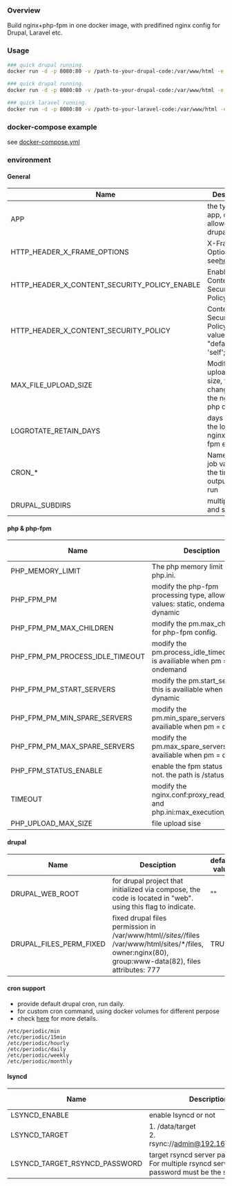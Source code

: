 ### Overview

Build nginx+php-fpm in one docker image, with predifined nginx config for Drupal, Laravel etc.

### Usage

```bash
### quick drupal running.
docker run -d -p 8080:80 -v /path-to-your-drupal-code:/var/www/html -e APP=drupal sparkpos/docker-nginx-php:7.4-alpine

### quick drupal running.
docker run -d -p 8080:80 -v /path-to-your-drupal-code:/var/www/html -e APP=drupal -e DRUPAL_WEB_ROOT=web sparkpos/docker-nginx-php:7.4-alpine

### quick laravel running.
docker run -d -p 8080:80 -v /path-to-your-laravel-code:/var/www/html -e APP=laravel sparkpos/docker-nginx-php:7.4-alpine
```

### docker-compose example

see [docker-compose.yml](./docker-compose-example.yml)

### environment

#### General

| Name                                         | Description                                                                                                                                             | default value                                                    |
| -------------------------------------------- | ------------------------------------------------------------------------------------------------------------------------------------------------------- | ---------------------------------------------------------------- |
| APP                                          | the type of app, current allowed value: drupal, laravel                                                                                                 | drupal                                                           |
| HTTP_HEADER_X_FRAME_OPTIONS                  | X-Frame-Options; see[here](https://developer.mozilla.org/zh-CN/docs/Web/HTTP/Headers/X-Frame-Options)                                                      | SAMEORIGIN                                                       |
| HTTP_HEADER_X_CONTENT_SECURITY_POLICY_ENABLE | Enable Content-Security-Policy                                                                                                                          | FALSE                                                            |
| HTTP_HEADER_X_CONTENT_SECURITY_POLICY        | Content-Security-Policy, default value: "default-src 'self';";see[here](https://developer.mozilla.org/en-US/docs/Web/HTTP/Headers/Content-Security-Policy) |                                                                  |
| MAX_FILE_UPLOAD_SIZE                         | Modify the upload file size, this will change both the nginx & php config.                                                                              | 32M                                                              |
| LOGROTATE_RETAIN_DAYS                        | days to keep the logs,such nginx/php-fpm etc                                                                                                            | 60                                                               |
| CRON_*                                       | Name of the job value of the time and output to be run                                                                                                  | `0 2 * * * drush -r /var/www/html cron`                        |
| DRUPAL_SUBDIRS                               | multiple host and subdir                                                                                                                                | `example.com/subdir,example1.com/subdir1,example2.com/subdir2` |

#### php & php-fpm

| Name                            | Desciption                                                                    | default value |
| ------------------------------- | ----------------------------------------------------------------------------- | ------------- |
| PHP_MEMORY_LIMIT                | The php memory limit in php.ini.                                              | 1024M         |
| PHP_FPM_PM                      | modify the php-fpm processing type, allowed values: static, ondemand, dynamic | dynamic       |
| PHP_FPM_PM_MAX_CHILDREN         | modify the pm.max_children for php-fpm config.                                | 300           |
| PHP_FPM_PM_PROCESS_IDLE_TIMEOUT | modify the pm.process_idle_timeout. this is availiable when pm = ondemand     |               |
| PHP_FPM_PM_START_SERVERS        | modify the pm.start_servers. this is availiable when pm = dynamic             | 10            |
| PHP_FPM_PM_MIN_SPARE_SERVERS    | modify the pm.min_spare_servers. this is availiable when pm = dynamic         | 10            |
| PHP_FPM_PM_MAX_SPARE_SERVERS    | modify the pm.max_spare_servers. this is availiable when pm = dynamic         | 30            |
| PHP_FPM_STATUS_ENABLE           | enable the fpm status path or not. the path is /status                        | false         |
| TIMEOUT                         | modify the nginx.conf:proxy_read_timeout and php.ini:max_execution_time       | 30            |
| PHP_UPLOAD_MAX_SIZE             | file upload sise                                                              | 512M          |

#### drupal

| Name                    | Desciption                                                                                                                                               | default value |
| ----------------------- | -------------------------------------------------------------------------------------------------------------------------------------------------------- | ------------- |
| DRUPAL_WEB_ROOT         | for drupal project that initialized via compose, the code is located in "web". using this flag to indicate.                                              | ""            |
| DRUPAL_FILES_PERM_FIXED | fixed drupal files permission in /var/www/html/*/sites/*/files /var/www/html/sites/*/files, owner:nginx(80), group:www-data(82), files attributes: 777 | TRUE          |

#### cron support

* provide default drupal cron, run daily.
* for custom cron command, using docker volumes for different perpose
* check [here](https://github.com/sparkpos/docker-nginx-php/blob/master/conf/crontab-root) for more details.

```
/etc/periodic/min
/etc/periodic/15min
/etc/periodic/hourly
/etc/periodic/daily
/etc/periodic/weekly
/etc/periodic/monthly
```

#### lsyncd

| Name                          | Description                                                                                   | default value |
| ----------------------------- | --------------------------------------------------------------------------------------------- | ------------- |
| LSYNCD_ENABLE                 | enable lsyncd or not                                                                          | FALSE         |
| LSYNCD_TARGET                 | 1. /data/target<br />2. rsync://admin@192.168.1.1/volume                                     | """           |
| LSYNCD_TARGET_RSYNCD_PASSWORD | target rsyncd server password.<br />For multiple rsyncd server, the password must be the same | ""            |
